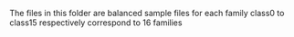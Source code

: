 The files in this folder are balanced sample files for each family
class0 to class15 respectively correspond to 16 families
